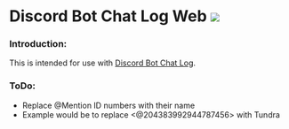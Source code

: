 # Discord Bot Chat Log Web ![](https://img.shields.io/badge/Python-3.4-3572A5.svg?style=plastic)

### Introduction:
This is intended for use with [Discord Bot Chat Log](https://github.com/TundraFizz/dbot-chat-log).

### ToDo:
 * Replace @Mention ID numbers with their name
 * Example would be to replace <@204383992944787456> with Tundra
